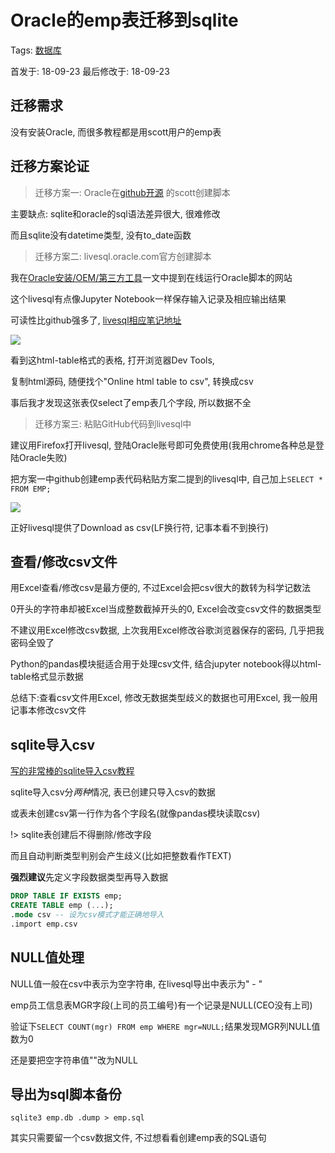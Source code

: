 # Oracle的emp表迁移到sqlite

Tags: [数据库](#)

首发于: 18-09-23 最后修改于: 18-09-23

## 迁移需求

没有安装Oracle, 而很多教程都是用scott用户的emp表

## 迁移方案论证

> 迁移方案一: Oracle在[github开源](https://github.com/oracle/dotnet-db-samples/blob/master/schemas/scott.sql)
的scott创建脚本

主要缺点: sqlite和oracle的sql语法差异很大, 很难修改

而且sqlite没有datetime类型, 没有to_date函数

> 迁移方案二: livesql.oracle.com官方创建脚本

我在[Oracle安装/OEM/第三方工具](doc/oracle.md)一文中提到在线运行Oracle脚本的网站

这个livesql有点像Jupyter Notebook一样保存输入记录及相应输出结果

可读性比github强多了, [livesql相应笔记地址](https://livesql.oracle.com/apex/livesql/file/content_O5AEB2HE08PYEPTGCFLZU9YCV.html)

<img src="/img/livesql-demo.png">

看到这html-table格式的表格, 打开浏览器Dev Tools,

复制html源码, 随便找个"Online html table to csv", 转换成csv

事后我才发现这张表仅select了emp表几个字段, 所以数据不全

> 迁移方案三: 粘贴GitHub代码到livesql中

建议用Firefox打开livesql, 登陆Oracle账号即可免费使用(我用chrome各种总是登陆Oracle失败)

把方案一中github创建emp表代码粘贴方案二提到的livesql中, 自己加上`SELECT * FROM EMP;`

<img src="/img/livesql-csv.png">

正好livesql提供了Download as csv(LF换行符, 记事本看不到换行)

## 查看/修改csv文件

用Excel查看/修改csv是最方便的, 不过Excel会把csv很大的数转为科学记数法

0开头的字符串却被Excel当成整数截掉开头的0, Excel会改变csv文件的数据类型

不建议用Excel修改csv数据, 上次我用Excel修改谷歌浏览器保存的密码, 几乎把我密码全毁了

Python的pandas模块挺适合用于处理csv文件, 结合jupyter notebook得以html-table格式显示数据

总结下:查看csv文件用Excel, 修改无数据类型歧义的数据也可用Excel, 我一般用记事本修改csv文件

## sqlite导入csv

[写的非常棒的sqlite导入csv教程](http://www.sqlitetutorial.net/sqlite-import-csv/)

sqlite导入csv分*两种*情况, 表已创建只导入csv的数据

或表未创建csv第一行作为各个字段名(就像pandas模块读取csv)

!> sqlite表创建后不得删除/修改字段

而且自动判断类型判别会产生歧义(比如把整数看作TEXT)

**强烈建议**先定义字段数据类型再导入数据

```sql
DROP TABLE IF EXISTS emp;
CREATE TABLE emp (...);
.mode csv -- 设为csv模式才能正确地导入
.import emp.csv
```

## NULL值处理

NULL值一般在csv中表示为空字符串, 在livesql导出中表示为" - "

emp员工信息表MGR字段(上司的员工编号)有一个记录是NULL(CEO没有上司)

验证下`SELECT COUNT(mgr) FROM emp WHERE mgr=NULL;`结果发现MGR列NULL值数为0

还是要把空字符串值""改为NULL

## 导出为sql脚本备份

`sqlite3 emp.db .dump > emp.sql`

其实只需要留一个csv数据文件, 不过想看看创建emp表的SQL语句